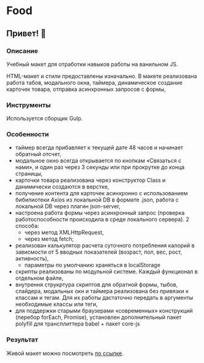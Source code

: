 # Food

## Привет! 👋

### Описание

Учебный макет для отработки навыков работы на ванильном JS.

HTML-макет и стили предоставлены изначально.
В макете реализована работа табов, модального окна, таймера, динамическое создание карточек товара, отправка асинхронных запросов с формы, 

### Инструменты

Используется сборщик Gulp.

### Особенности

- таймер всегда прибавляет к текущей дате 48 часов и начинает обратный отсчет,
- модальное окно всегда открывается по кнопкам «Связаться с нами», и один раз через 3 секунды или при прокрутке до конца страницы,
- карточки товара реализована через конструктор Class и данимически создаются в верстке,
- получение контента для карточек асинхронно с использованием бибилиотеки Axios из локальной DB в формате .json, работа с локальной DB через плагин json-server,
- настроена работа формы через асинхронный запрос (проверка работоспособности происходила в среде локального сервера). 2 способа:
  - через метод XMLHttpRequest,
  - через метод fetch;
- реализован калькулятор расчета суточного потребления калорий в зависмости от 5 вводных показателей (возраст, пол, вес, рост, активность),
  - параметры по умолчанию храняться в localStorage
- скрипты реализованы по модульной системе. Каждый функционал в отдельном файле,
- внутрення струкртура скриптов для обратной формы, тыбов, слайдера, модальных окн и таймера реализована без привязки к классам и тегам. Для их работы дастаточно передать в аргументы необходимые классы или теги,
- для поддержки старыми браузерами «современных» конструкций (перебор forEach, Promise), установлен дополнительный пакет polyfill для трансплиттера babel + пакет core-js

### Результат

Живой макет можно посмотреть [по ссылке](https://syhanoff.ru/portfolio/).
